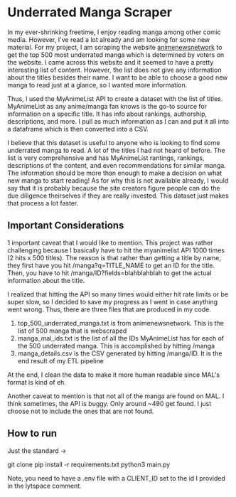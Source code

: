 # Underrated Manga Scraper

In my ever-shrinking freetime, I enjoy reading manga among other comic media. However, I've read a lot already and am looking for some new material. For my project, I am scraping the website [animenewsnetwork](https://www.animenewsnetwork.com/encyclopedia/ratings-manga.php?top50=most_underrated&n=500) to get the top 500 most underrated manga which is determined by voters on the website. I came across this website and it seemed to have a pretty interesting list of content. However, the list does not give any information about the titles besides their name. I want to be able to choose a good new manga to read just at a glance, so I wanted more information.

Thus, I used the MyAnimeList API to create a dataset with the list of titles. MyAnimeList as any anime/manga fan knows is the go-to source for information on a specific title. It has info about rankings, authorship, descriptions, and more. I pull as much information as I can and put it all into a dataframe which is then converted into a CSV.

I believe that this dataset is useful to anyone who is looking to find some underrated manga to read. A lot of the titles I had not heard of before. The list is very comprehensive and has MyAnimeList rantings, rankings, descriptions of the content, and even recommendations for similar manga. The information should be more than enough to make a decision on what new manga to start reading! As for why this is not available already, I would say that it is probably because the site creators figure people can do the due diligence theirselves if they are really invested. This dataset just makes that process a lot faster.

## Important Considerations
1 important caveat that I would like to mention. This project was rather challenging because I basically have to hit the myanimelist API 1000 times (2 hits x 500 titles). The reason is that rather than getting a title by name, they first have you hit /manga?q=TITLE_NAME to get an ID for the title. Then, you have to hit /manga/ID?fields=blahblahblah to get the actual information about the title.

I realized that hitting the API so many times would either hit rate limits or be super slow, so I decided to save my progress as I went in case anything went wrong. Thus, there are three files that are produced in my code.
1. top_500_underrated_manga.txt is from animenewsnetwork. This is the list of 500 manga that is webscraped
2. manga_mal_ids.txt is the list of all the IDs MyAnimeList has for each of the 500 underrated manga. This is accomplished by hitting /manga
3. manga_details.csv is the CSV generated by hitting /manga/ID. It is the end result of my ETL pipeline

At the end, I clean the data to make it more human readable since MAL's format is kind of eh.

Another caveat to mention is that not all of the manga are found on MAL. I think sometimes, the API is buggy. Only around ~490 get found. I just choose not to include the ones that are not found.

## How to run
Just the standard ->

git clone
pip install -r requirements.txt
python3 main.py

Note, you need to have a .env file with a CLIENT_ID set to the id I provided in the lytspace comment.